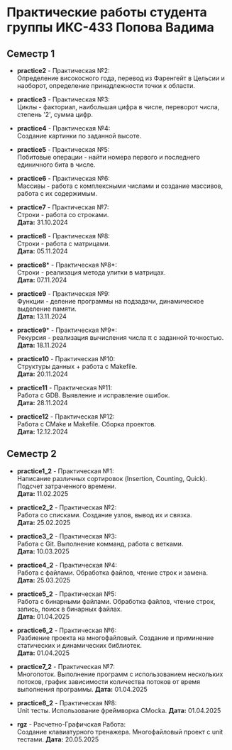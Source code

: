 # Практические работы студента группы ИКС-433 Попова Вадима

## Семестр 1

- **practice2** - Практическая №2:  
  Определение високосного года, перевод из Фаренгейт в Цельсии и наоборот, определение принадлежности точки к области.

- **practice3** - Практическая №3:  
  Циклы - факториал, наибольшая цифра в числе, переворот числа, степень '2', сумма цифр.

- **practice4** - Практическая №4:  
  Создание картинки по заданной высоте.

- **practice5** - Практическая №5:  
  Побитовые операции - найти номера первого и последнего единичного бита в числе.

- **practice6** - Практическая №6:  
  Массивы - работа с комплексными числами и создание массивов, работа с их содержимым.

- **practice7** - Практическая №7:  
  Строки - работа со строками.  
  **Дата:** 31.10.2024

- **practice8** - Практическая №8:  
  Строки - работа с матрицами.  
  **Дата:** 05.11.2024

- **practice8*** - Практическая №8*:  
  Строки - реализация метода улитки в матрицах.  
  **Дата:** 07.11.2024

- **practice9** - Практическая №9:  
  Функции - деление программы на подзадачи, динамическое выделение памяти.  
  **Дата:** 13.11.2024

- **practice9*** - Практическая №9*:  
  Рекурсия - реализация вычисления числа π с заданной точностью.  
  **Дата:** 18.11.2024

- **practice10** - Практическая №10:  
  Структуры данных + работа с Makefile.  
  **Дата:** 20.11.2024

- **practice11** - Практическая №11:  
  Работа с GDB. Выявление и исправление ошибок.  
  **Дата:** 28.11.2024

- **practice12** - Практическая №12:  
  Работа с CMake и Makefile. Сборка проектов.  
  **Дата:** 12.12.2024

## Семестр 2

- **practice1_2** - Практическая №1:  
  Написание различных сортировок (Insertion, Counting, Quick). Подсчет затраченного времени.   
  **Дата:** 11.02.2025

- **practice2_2** - Практическая №2:  
  Работа со списками. Создание узлов, вывод их и связка.  
  **Дата:** 25.02.2025

- **practice3_2** - Практическая №3:  
  Работа с Git. Выполнение комманд, работа с ветками.    
  **Дата:** 10.03.2025

- **practice4_2** - Практическая №4:  
  Работа с файлами. Обработка файлов, чтение строк и замена.   
  **Дата:** 25.03.2025

- **practice5_2** - Практическая №5:  
  Работа с бинарными файлами. Обработка файлов, чтение строк, запись, поиск в бинарных файлах.   
  **Дата:** 01.04.2025

- **practice6_2** - Практическая №6:  
  Разбиение проекта на многофайловый. Создание и приминение статических и динамических библиотек.   
  **Дата:** 01.04.2025

- **practice7_2** - Практическая №7:  
  Многопоток. Выполнение программ с использованием нескольких потоков, график зависимости количества потоков от время выполнения программы. 
  **Дата:** 01.04.2025

- **practice8_2** - Практическая №8:  
  Unit тесты. Использование фреймворка CMocka.
  **Дата:** 01.04.2025

- **rgz** - Расчетно-Графичская Работа:  
  Создание клавиатурного тренажера. Многофайловый проект с unit тестами.
  **Дата:** 20.05.2025
